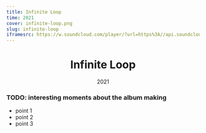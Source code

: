 ```yaml
---
title: Infinite Loop
time: 2021
cover: infinite-loop.png
slug: infinite-loop
iframesrc: https://w.soundcloud.com/player/?url=https%3A//api.soundcloud.com/playlists/1309622320%3Fsecret_token%3Ds-V58j9Nz1tqT&color=%23ff5500&auto_play=false&hide_related=false&show_comments=true&show_user=true&show_reposts=false&show_teaser=true
---
```


<v-main>
<v-container>
<h1 align="center">Infinite Loop</h1>
<div align="center">2021</div>

<WidgetsMdEmbeddedPlaylist :src="iframesrc"></WidgetsMdEmbeddedPlaylist>

### TODO: interesting moments about the album making

- point 1
- point 2
- point 3

</v-container>
</v-main>
